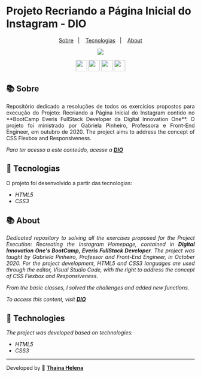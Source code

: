 <h1> 
    Projeto Recriando a Página Inicial do Instagram - DIO 
</h1>

<p align="center">
  <a href="#-sobre">Sobre</a>&nbsp;&nbsp;&nbsp;|&nbsp;&nbsp;&nbsp;
  <a href="#-tecnologias">Tecnologias</a>&nbsp;&nbsp;&nbsp;|&nbsp;&nbsp;&nbsp;
  <a href="#-about">About</a>
</p>

<p align="center">
<img src="https://i.imgur.com/nMtQKJN.png">
</p>

<p align="center">
    <a href="https://www.facebook.com/digitalinnovationone" target="_blank"><img class="link" src="https://i.imgur.com/s9wDAAI.png?1" width="30rem"></a> <a href="https://www.youtube.com/results?search_query=digital+innovation+one" target="_blank"><img class="link" src="https://i.imgur.com/zG40AZC.png?1" width="30rem"></a> <a href="https://twitter.com/dio4tech" target="_blank"><img class="link" src="https://i.imgur.com/0Xfla8g.png?1" width="30rem"></a> <a href="https://web.digitalinnovation.one/" target="_blank"><img class="link" src="https://i.imgur.com/skUash9.png?1" width="30rem"></a>
</p>

## 📚 Sobre

<p align="justify">Repositório dedicado a resoluções de todos os exercícios propostos para execução do Projeto: Recriando a Página Inicial do Instagram contido no **BootCamp Everis FullStack Developer da Digital Innovation One**. O projeto foi ministrado por Gabriela Pinheiro, Professora e Front-End Engineer, em outubro de 2020. The project aims to address the concept of CSS Flexbox and Responsiveness.</p>

*Para ter acesso a este conteúdo, acesse a [**DIO**](https://web.digitalinnovation.one)*                                  

## 🚀 Tecnologias

O projeto foi desenvolvido a partir das tecnologias:

- *HTML5*
- *CSS3*


## 📚 About

*<p align="justify">Dedicated repository to solving all the exercises proposed for the Project Execution: Recreating the Instagram Homepage, contained in **Digital Innovation One's BootCamp, Everis FullStack Developer**. The project was taught by Gabriela Pinheiro, Professor and Front-End Engineer, in October 2020. For the project development, HTML5 and CSS3 languages ​​are used through the editor, Visual Studio Code, with the right to address the concept of CSS Flexbox and Responsiveness.</p>*

*From the basic classes, I solved the challenges and added new functions.*

*To access this content, visit [**DIO**](https://web.digitalinnovation.one/)*                                  


## 🚀 Technologies

*The project was developed based on technologies:*

- *HTML5*
- *CSS3*

--------------

Developed by 🍁 [**Thaina Helena**](https://github.com/Thainahelena)
